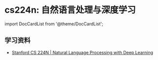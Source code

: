 # cs224n: 自然语言处理与深度学习

import DocCardList from '@theme/DocCardList';

<DocCardList />

## 学习资料

- [Stanford CS 224N | Natural Language Processing with Deep Learning](https://web.stanford.edu/class/cs224n/)
